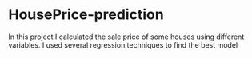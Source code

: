 # HousePrice-prediction
In this project I calculated the sale price of some houses using different variables. I used several regression techniques to find the best model
